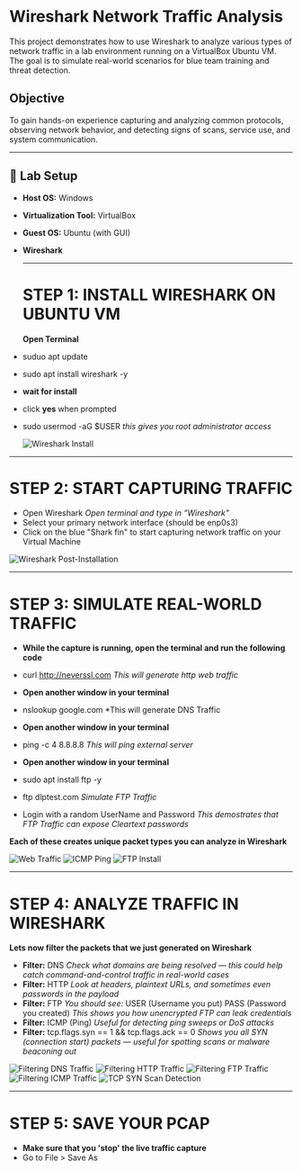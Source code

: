 # Wireshark Network Traffic Analysis

This project demonstrates how to use Wireshark to analyze various types of network traffic in a lab environment running on a VirtualBox Ubuntu VM. The goal is to simulate real-world scenarios for blue team training and threat detection.

## Objective

To gain hands-on experience capturing and analyzing common protocols, observing network behavior, and detecting signs of scans, service use, and system communication.

---

## 🔧 Lab Setup

- **Host OS:** Windows  
- **Virtualization Tool:** VirtualBox  
- **Guest OS:** Ubuntu (with GUI)  
- **Wireshark**  

  ---

  # **STEP 1: INSTALL WIRESHARK ON UBUNTU VM**

  **Open Terminal**
- suduo apt update
- sudo apt install wireshark -y
- **wait for install**
- click **yes** when prompted
- sudo usermod -aG $USER
    *this gives you root administrator access*

  ![Wireshark Install](./Wireshark%20Install.PNG)

---

# **STEP 2: START CAPTURING TRAFFIC**

- Open Wireshark
  *Open terminal and type in "Wireshark"*
- Select your primary network interface (should be enp0s3)
- Click on the blue "Shark fin" to start capturing network traffic on your Virtual Machine

![Wireshark Post-Installation](./Wireshark%20Post-Installation.PNG)


---

# **STEP 3: SIMULATE REAL-WORLD TRAFFIC**

- **While the capture is running, open the terminal and run the following code**

- curl http://neverssl.com
    *This will generate http web traffic*

- **Open another window in your terminal**

- nslookup google.com
    *This will generate DNS Traffic

- **Open another window in your terminal**

- ping -c 4 8.8.8.8
    *This will ping external server*

- **Open another window in your terminal**

- sudo apt install ftp -y
- ftp dlptest.com
    *Simulate FTP Traffic*
- Login with a random UserName and Password
  *This demostrates that FTP Traffic can expose Cleartext passwords*

**Each of these creates unique packet types you can analyze in Wireshark**

![Web Traffic](./Web%20traffic.PNG)
![ICMP Ping](./ICMP%20Ping.PNG)
![FTP Install](./FTP%20Install.PNG)

---


# **STEP 4: ANALYZE TRAFFIC IN WIRESHARK**

**Lets now filter the packets that we just generated on Wireshark**

- **Filter:** DNS
    *Check what domains are being resolved — this could help catch command-and-control traffic in real-world cases*
- **Filter:** HTTP
    *Look at headers, plaintext URLs, and sometimes even passwords in the payload*
- **Filter:** FTP
   *You should see:*
    USER (Username you put)
    PASS (Password you created)
  *This shows you how unencrypted FTP can leak credentials*
- **Filter:** ICMP (Ping)
    *Useful for detecting ping sweeps or DoS attacks*
- **Filter:** tcp.flags.syn == 1 && tcp.flags.ack == 0
    *Shows you all SYN (connection start) packets — useful for spotting scans or malware beaconing out*

![Filtering DNS Traffic](./Filtering%20DNS%20Traffic.PNG)
![Filtering HTTP Traffic](./Filtering%20HTTP%20Traffic.PNG)
![Filtering FTP Traffic](./Filtering%20FTP%20Traffic.PNG)
![Filtering ICMP Traffic](./Filtering%20ICMP%20Traffic.PNG)
![TCP SYN Scan Detection](./TCP%20SYN%20Scan%20Detection.PNG)

  ---

  # **STEP 5: SAVE YOUR PCAP**

  - **Make sure that you 'stop' the live traffic capture**
  - Go to File > Save As
